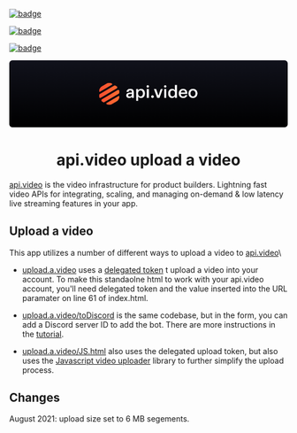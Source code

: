 [![badge](https://img.shields.io/twitter/follow/api_video?style=social)](https://twitter.com/intent/follow?screen_name=api_video)

[![badge](https://img.shields.io/github/stars/apivideo/uploadavideoApps?style=social)](https://github.com/apivideo/uploadavideoApps)

[![badge](https://img.shields.io/discourse/topics?server=https%3A%2F%2Fcommunity.api.video)](https://community.api.video)

![](https://github.com/apivideo/API_OAS_file/blob/master/apivideo_banner.png)

<h1 align="center">api.video upload a video</h1>

[api.video](https://api.video) is the video infrastructure for product builders. Lightning fast video APIs for integrating, scaling, and managing on-demand & low latency live streaming features in your app.

## Upload a video

This app utilizes a number of different ways to upload a video to [api.video](https://api.video)\

* [upload.a.video](https://upload.a.video) uses a [delegated token](https://docs.api.video/reference/post_upload-tokens) t upload a video into your account.  To make this standaolne html to work with your api.video account, you'll need delegated token and the value inserted into the URL paramater on line 61 of index.html.

* [upload.a.video/toDiscord](https://upload.a.video/toDiscord) is the same codebase, but in the form, you can add a Discord server ID to add the bot. There are more instructions in the [tutorial](https://api.video/blog/tutorials/upload-a-video-discord).

* [upload.a.video/JS.html](https://upload.a.video/JS.html) also uses the delegated upload token, but also uses the [Javascript video uploader](https://docs.api.video/docs/video-uploader) library to further simplify the upload process.


## Changes

August 2021: upload size set to 6 MB segements.

